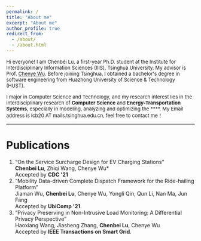 ```yaml
---
permalink: /
title: "About me"
excerpt: "About me"
author_profile: true
redirect_from: 
  - /about/
  - /about.html
---
```


<font size=2>Hi everyone! I am Chenbei Lu, a first-year Ph.D. student at the Institute for Interdisciplinary Information Sciences (IIIS), Tsinghua University. My advisor is Prof. <a href="http://www.wuchenye.cn/" target="_blank">Chenye Wu</a>. Before joining Tsinghua, I obtained a bachelor's degree in software engineering from Huazhong University of Science & Technology (HUST).

I major in Computer Science and Technology, and my research interest lies in the interdisciplinary research of **Computer Science** and **Energy-Transportation Systems**, especially in modeling, analyzing and optimizing the ****. My Email address is lcb20 AT mails.tsinghua.edu.cn, feel free to contact me！</font>

---
# Publications #

1. “On the Service Surcharge Design for EV Charging Stations”  <br>
    **Chenbei Lu**, Zhiqi Wang, Chenye Wu* <br>
    Accepted by **CDC '21**
2. “Mobility Data-driven Complete Dispatch Framework for the Ride-hailing Platform”<br>
    Jiaman Wu, **Chenbei Lu**, Chenye Wu, Yongli Qin, Qun Li, Nan Ma, Jun Fang<br>
    Accepted by **UbiComp '21**.
4.  “Privacy Preserving in Non-Intrusive Load Monitoring: A Differential Privacy Perspective”<br>
    Haoxiang Wang, Jiasheng Zhang, **Chenbei Lu**, Chenye Wu<br>
    Accepted by **IEEE Transactions on Smart Grid**.


